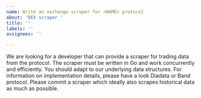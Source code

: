 ```yaml
---
name: Write an exchange scraper for <NAME> protocol
about: 'DEX scraper '
title: ''
labels: ''
assignees: ''

---
```


We are looking for a developer that can provide a scraper for trading data from the <NAME> protocol.
The scraper must be written in Go and work concurrently and efficiently. You should adapt to our underlying data structures. For information on implementation details, please have a look Diadata or Band protocol. 
Please commit a scraper which ideally also scrapes historical data as much as possible.
